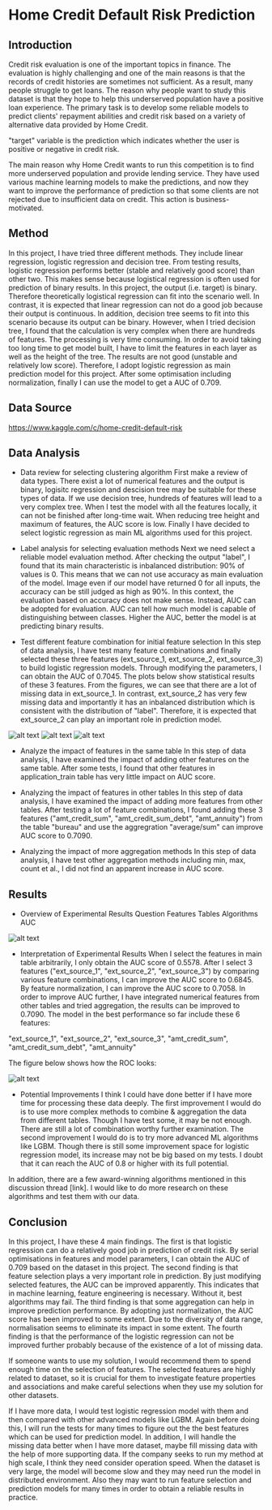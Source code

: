 # Home Credit Default Risk Prediction

## Introduction
Credit risk evaluation is one of the important topics in finance. The evaluation is highly challenging and one of the main reasons is that the records of credit histories are sometimes not sufficient. As a result, many people struggle to get loans. The reason why people want to study this dataset is that they hope to help this underserved population have a positive loan experience. The primary task is to develop some reliable models to predict clients' repayment abilities and credit risk based on a variety of alternative data provided by Home Credit.

"target" variable is the prediction which indicates whether the user is positive or negative in credit risk.

The main reason why Home Credit wants to run this competition is to find more underserved population and provide lending service. They have used various machine learning models to make the predictions, and now they want to improve the performance of prediction so that some clients are not rejected due to insufficient data on credit. This action is business-motivated.

## Method
In this project, I have tried three different methods. They include linear regression, logistic regression and decision tree. From testing results, logistic regression performs better (stable and relatively good score) than other two. This makes sense because logistical regression is often used for prediction of binary results. In this project, the output (i.e. target) is binary. Therefore theoretically logistical regression can fit into the scenario well. In contrast, it is expected that linear regression can not do a good job because their output is continuous. In addition, decision tree seems to fit into this scenario because its output can be binary. However, when I tried decision tree, I found that the calculation is very complex when there are hundreds of features. The processing is very time consuming. In order to avoid taking too long time to get model built, I have to limit the features in each layer as well as the height of the tree. The results are not good (unstable and relatively low score). Therefore, I adopt logistic regression as main prediction model for this project. After some optimisation including normalization, finally I can use the model to get a AUC of 0.709.

## Data Source
https://www.kaggle.com/c/home-credit-default-risk

## Data Analysis
* Data review for selecting clustering algorithm
First make a review of data types. There exist a lot of numerical features and the output is binary, logisitc regression and descision tree may be suitable for these types of data. If we use decision tree, hundreds of features will lead to a very complex tree. When I test the model with all the features locally, it can not be finished after long-time wait. When reducing tree height and maximum of features, the AUC score is low. Finally I have decided to select logistic regression as main ML algorithms used for this project.

* Label analysis for selecting evaluation methods
Next we need select a reliable model evaluation method. After checking the output "label", I found that its main characteristic is inbalanced distribution: 90% of values is 0. This means that we can not use accuracy as main evaluation of the model. Image even if our model have returned 0 for all inputs, the accuracy can be still judged as high as 90%. In this context, the evaluation based on accuracy does not make sense. Instead, AUC can be adopted for evaluation. AUC can tell how much model is capable of distinguishing between classes. Higher the AUC, better the model is at predicting binary results.

* Test different feature combination for initial feature selection
In this step of data analysis, I have test many feature combinations and finally selected these three features (ext_source_1, ext_source_2, ext_source_3) to build logistic regression models. Through modifying the parameters, I can obtain the AUC of 0.7045. The plots below show statistical results of these 3 features. From the figures, we can see that there are a lot of missing data in ext_source_1. In contrast, ext_source_2 has very few missing data and importantly it has an inbalanced distribution which is consistent with the distribution of "label". Therefore, it is expected that ext_source_2 can play an important role in prediction model.

![alt text](histogram_1.png)
![alt text](histogram_2.png)
![alt text](histogram_3.png)

* Analyze the impact of features in the same table
In this step of data analysis, I have examined the impact of adding other features on the same table. After some tests, I found that other features in application_train table has very little impact on AUC score.

* Analyzing the impact of features in other tables
In this step of data analysis, I have examined the impact of adding more features from other tables. After testing a lot of feature combinations, I found adding these 3 features ("amt_credit_sum", "amt_credit_sum_debt", "amt_annuity") from the table "bureau" and use the aggregration "average/sum" can improve AUC score to 0.7090.

* Analyzing the impact of more aggregation methods
In this step of data analysis, I have test other aggregation methods including min, max, count et al., I did not find an apparent increase in AUC score.

## Results

* Overview of Experimental Results
Question	Features	Tables	Algorithms	AUC

![alt text](results.png)

* Interpretation of Experimental Results
When I select the features in main table arbitrarily, I only obtain the AUC score of 0.5578. After I select 3 features ("ext_source_1", "ext_source_2", "ext_source_3") by comparing various feature combinations, I can improve the AUC score to 0.6845. By feature normalization, I can improve the AUC score to 0.7058. In order to improve AUC further, I have integrated numerical features from other tables and tried aggregation, the results can be improved to 0.7090. The model in the best performance so far include these 6 features:

"ext_source_1", "ext_source_2", "ext_source_3", "amt_credit_sum", "amt_credit_sum_debt", "amt_annuity"

The figure below shows how the ROC looks:

![alt text](image.png)

* Potential Improvements
I think I could have done better if I have more time for processing these data deeply. The first improvement I would do is to use more complex methods to combine & aggregation the data from different tables. Though I have test some, it may be not enough. There are still a lot of combination worthy further examination. The second improvement I would do is to try more advanced ML algorithms like LGBM. Though there is still some improvement space for logistic regression model, its increase may not be big based on my tests. I doubt that it can reach the AUC of 0.8 or higher with its full potential.

In addition, there are a few award-winning algorithms mentioned in this discussion thread [link]. I would like to do more research on these algorithms and test them with our data.

## Conclusion

In this project, I have these 4 main findings. The first is that logistic regression can do a relatively good job in prediction of credit risk. By serial optimisations in features and model parameters, I can obtain the AUC of 0.709 based on the dataset in this project. The second finding is that feature selection plays a very important role in prediction. By just modifying selected features, the AUC can be improved apparently. This indicates that in machine learning, feature engineering is necessary. Without it, best algorithms may fail. The third finding is that some aggregation can help in improve prediction performance. By adopting just normalization, the AUC score has been improved to some extent. Due to the diversity of data range, normalisation seems to eliminate its impact in some extent. The fourth finding is that the performance of the logistic regression can not be improved further probably because of the existence of a lot of missing data.

If someone wants to use my solution, I would recommend them to spend enough time on the selection of features. The selected features are highly related to dataset, so it is crucial for them to investigate feature properties and associations and make careful selections when they use my solution for other datasets.

If I have more data, I would test logistic regression model with them and then compared with other advanced models like LGBM. Again before doing this, I will run the tests for many times to figure out the the best features which can be used for prediction model. In addition, I will handle the missing data better when I have more dataset, maybe fill missing data with the help of more supporting data. If the company seeks to run my method at high scale, I think they need consider operation speed. When the dataset is very large, the model will become slow and they may need run the model in distributed environment. Also they may want to run feature selection and prediction models for many times in order to obtain a reliable results in practice.
